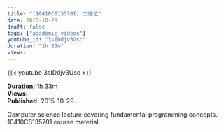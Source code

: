```yaml
---
title: "[10410CS135701] 二進位"
date: 2015-10-29
draft: false
tags: ["academic-videos"]
youtube_id: "3sIDdjv3Usc"
duration: "1h 33m"
views: 
---
```


{{< youtube 3sIDdjv3Usc >}}

**Duration:** 1h 33m  
**Views:**   
**Published:** 2015-10-29

Computer science lecture covering fundamental programming concepts. 10410CS135701 course material.
